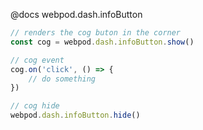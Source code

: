 @docs webpod.dash.infoButton
```js
// renders the cog buton in the corner
const cog = webpod.dash.infoButton.show()

// cog event
cog.on('click', () => {
    // do something
})

// cog hide
webpod.dash.infoButton.hide()
```